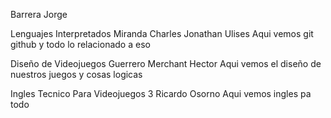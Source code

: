 Barrera Jorge

Lenguajes Interpretados
Miranda Charles Jonathan Ulises
Aqui vemos git github y todo lo relacionado a eso

Diseño de Videojuegos
Guerrero Merchant Hector
Aqui vemos el diseño de nuestros juegos y cosas logicas 

Ingles Tecnico Para Videojuegos 3
Ricardo Osorno
Aqui vemos ingles pa todo
